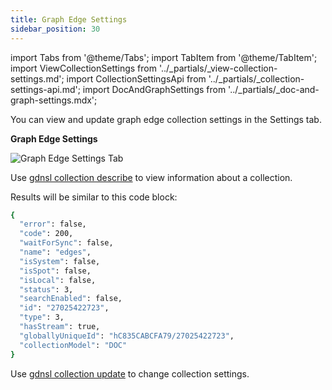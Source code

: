 ```yaml
---
title: Graph Edge Settings
sidebar_position: 30
---
```


import Tabs from '@theme/Tabs';
import TabItem from '@theme/TabItem';
import ViewCollectionSettings from '../_partials/_view-collection-settings.md';
import CollectionSettingsApi from '../_partials/_collection-settings-api.md';
import DocAndGraphSettings from '../_partials/_doc-and-graph-settings.mdx';

<Tabs groupId="operating-systems">
<TabItem value="ui" label="UI">

You can view and update graph edge collection settings in the Settings tab.

<ViewCollectionSettings />

**Graph Edge Settings**

<DocAndGraphSettings collection='Graph edge' />

![Graph Edge Settings Tab](/img/collections/graph-edge-settings.png)

</TabItem>
<TabItem value="cli" label="CLI">

Use [gdnsl collection describe](../../cli/collections-cli.md#gdnsl-collection-describe) to view information about a collection.

Results will be similar to this code block:

```bash
{
  "error": false,
  "code": 200,
  "waitForSync": false,
  "name": "edges",
  "isSystem": false,
  "isSpot": false,
  "isLocal": false,
  "status": 3,
  "searchEnabled": false,
  "id": "27025422723",
  "type": 3,
  "hasStream": true,
  "globallyUniqueId": "hC835CABCFA79/27025422723",
  "collectionModel": "DOC"
}
```

Use [gdnsl collection update](../../cli/collections-cli.md#gdnsl-collection-update) to change collection settings.

</TabItem>
<TabItem value="api" label="API">

<CollectionSettingsApi />

</TabItem>
</Tabs>
